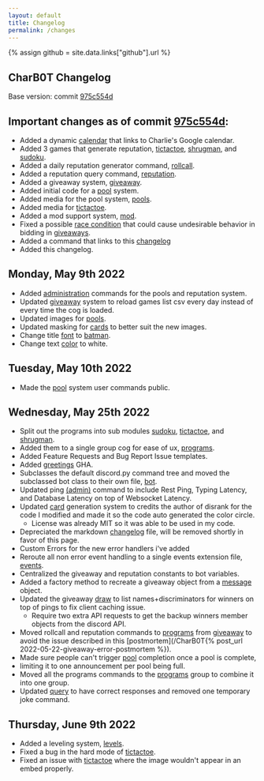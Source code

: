 ```yaml
---
layout: default
title: Changelog
permalink: /changes
---
```


{% assign github = site.data.links["github"].url %}
## CharB0T Changelog
Base version: commit [975c554d](https://github.com/Bluesy1/CharB0T/commit/975c554d52ecabb299ea66e7f8fba5f0fbd16cae)

Important changes as of commit [975c554d](https://github.com/Bluesy1/CharB0T/commit/975c554d52ecabb299ea66e7f8fba5f0fbd16cae):
-----------------------------------------------------

 - Added a dynamic [calendar]({{github}}/charbot/gcal.py) that links to Charlie's Google calendar.
 - Added 3 games that generate reputation, [tictactoe]({{github}}/charbot/tictactoe.py), 
  [shrugman]({{github}}/charbot/shrugman.py), and [sudoku]({{github}}/charbot/sudoku.py).
 - Added a daily reputation generator command, [rollcall]({{github}}/charbot/giveaway.py).
 - Added a reputation query command, [reputation]({{github}}/charbot/giveaway.py).
 - Added a giveaway system, [giveaway]({{github}}/charbot/giveaway.py).
 - Added initial code for a [pool]({{github}}/charbot/pools.py) system.
 - Added media for the pool system, [pools]({{github}}/charbot/media/pools).
 - Added media for [tictactoe]({{github}}/charbot/media/tictactoe).
 - Added a mod support system, [mod]({{github}}/charbot/mod_support.py).
 - Fixed a possible [race condition](https://en.wikipedia.org/wiki/Race_condition) that could cause undesirable behavior
  in bidding in [giveaways]({{github}}/charbot/giveaway.py).
 - Added a command that links to this [changelog]({{github}}/charbot/query.py)
 - Added this changelog.

Monday, May 9th 2022
-------------------

 - Added [administration]({{github}}/charbot/reputation_admin.py) commands for the pools and reputation system.
 - Updated [giveaway]({{github}}/charbot/giveaway.py) system to reload games list csv every day instead of every time the cog is loaded.
 - Updated images for [pools]({{github}}/charbot/media/pools).
 - Updated masking for [cards]({{github}}/charbot/card.py) to better suit the new images.
 - Change title [font]({{github}}/charbot/media/pools/font2.ttf) to [batman](https://freefontsvault.com/batman-font-free-download/#more-7850).
 - Change text [color]({{github}}/charbot/card.py) to white.

Tuesday, May 10th 2022
---------------------

 - Made the [pool]({{github}}/charbot/pools.py) system user commands public.

Wednesday, May 25th 2022
--------------------

- Split out the programs into sub modules [sudoku]({{github}}/charbot/sudoku),
  [tictactoe]({{github}}/charbot/tictactoe), and [shrugman]({{github}}/charbot/shrugman).
- Added them to a single group cog for ease of ux, [programs]({{github}}/charbot/programs.py).
- Added Feature Requests and Bug Report Issue templates.
- Added [greetings]({{github}}/.github/workflows/greetings.yml) GHA.
- Subclasses the default discord.py command tree and moved the subclassed bot class to their own file,
  [bot]({{github}}/charbot/bot.py).
- Updated ping [(admin)]({{github}}/charbot/admin.py) command to include Rest Ping, Typing Latency, and
  Database Latency on top of Websocket Latency.
- Updated [card]({{github}}/charbot/card.py) generation system to credits the author of disrank for the code I modified 
  and made it so the code auto generated the color circle.
  - License was already MIT so it was able to be used in my code.
- Depreciated the markdown [changelog]({{github}}/charbot/changelog.md) file, will be removed shortly in
  favor of this page.
- Custom Errors for the new error handlers i've added
- Reroute all non error event handling to a single events extension file, [events]({{github}}/charbot/events.py).
- Centralized the giveaway and reputation constants to bot variables.
- Added a factory method to recreate a giveaway object from a [message]({{github}}/charbot/giveaway.py) object.
- Updated the giveaway [draw]({{github}}/charbot/giveaway.py) to list names+discriminators for winners on top of pings
  to fix client caching issue.
  - Require two extra API requests to get the backup winners member objects from the discord API.
- Moved rollcall and reputation commands to [programs]({{github}}/charbot/programs.py) from
  [giveaway]({{github}}/charbot/giveaway.py)
  to avoid the issue described in this [postmortem](/CharB0T{% post_url 2022-05-22-giveaway-error-postmortem %}).
- Made sure people can't trigger [pool]({{github}}/charbot/pools.py) completion once a pool is complete,
- limiting it to one announcement per pool being full.
- Moved all the programs commands to the [programs]({{github}}/charbot/programs.py) group to combine it into one group.
- Updated [query]({{github}}/charbot/query.py) to have correct responses and removed one temporary joke command.

Thursday, June 9th 2022
----------------------

 - Added a leveling system, [levels]({{github}}/charbot/levels.py).
 - Fixed a bug in the hard mode of [tictactoe]({{github}}/charbot/tictactoe).
 - Fixed an issue with [tictactoe]({{github}}/charbot/tictactoe) where the image wouldn't appear in an embed properly.